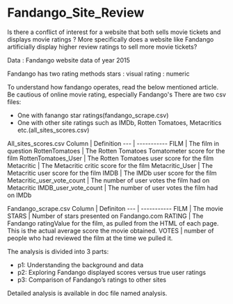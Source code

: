 # Fandango_Site_Review
Is there a conflict of interest for a website that both sells movie tickets     and displays movie ratings ?       More specifically does a website like Fandango artificially display higher      review ratings to sell more movie tickets?

Data : Fandango website data of year 2015

Fandango has two rating methods 
stars : visual
rating : numeric


To understand how fandango operates, read the below mentioned article.
Be cautious of online movie rating, especially Fandango's
There are two csv files:
-	One with fanango star ratings(fandango_scrape.csv)
-	One with other site ratings such as IMDb, Rotten Tomatoes, Metacritics etc.(all_sites_scores.csv)


All_sites_scores.csv
Column | Definition
   --- | -----------
FILM | The film in question
RottenTomatoes | The Rotten Tomatoes Tomatometer score  for the film
RottenTomatoes_User | The Rotten Tomatoes user score for the film
Metacritic | The Metacritic critic score for the film
Metacritic_User | The Metacritic user score for the film
IMDB | The IMDb user score for the film
Metacritic_user_vote_count | The number of user votes the film had on Metacritic
IMDB_user_vote_count | The number of user votes the film had on IMDb

Fandango_scrape.csv
Column | Definiton
--- | -----------
FILM | The movie
STARS | Number of stars presented on Fandango.com
RATING |  The Fandango ratingValue for the film, as pulled from the HTML of each page. This is the actual average score the movie obtained.
VOTES |  number of people who had reviewed the film at the time we pulled it.

The analysis is divided into 3 parts: 
-	p1: Understanding the background and data
-	p2: Exploring Fandango displayed scores versus true user ratings
-	p3: Comparison of Fandango’s ratings to other sites


Detailed analysis is available in doc file named analysis.

